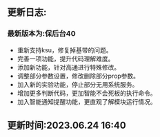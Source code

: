 ## 更新日志:

### 最新版本为:保后台40

- 重新支持ksu，修复掉基带的问题。
- 完善一项功能，提升代码理解难度。
- 添加新功能，针对高通进行特殊修改。
- 调整部分参数设置，修改删除部分prop参数。
- 加入新的实验功能，停止部分无用系统服务。
- 增加更多判断代码，更加智能不会死板的执行命令。
- 加入智能通知提醒功能，更直观了解模块运行情况。

## 更新时间:2023.06.24 16:40